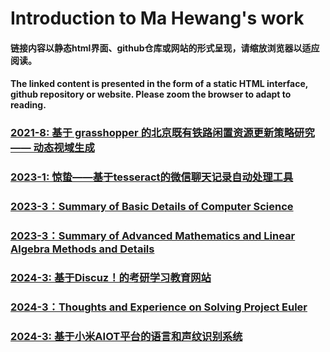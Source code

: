 # Introduction to Ma Hewang's work

#### 链接内容以静态html界面、github仓库或网站的形式呈现，请缩放浏览器以适应阅读。
#### The linked content is presented in the form of a static HTML interface, github repository or website. Please zoom the browser to adapt to reading.

### [2021-8: 基于 grasshopper 的北京既有铁路闲置资源更新策略研究 —— 动态视域生成](http://HewangMa.github.io/gh-train-view/gh-train-view.html)

### [2023-1: 惊蛰——基于tesseract的微信聊天记录自动处理工具](https://github.com/HewangMa/auto_waken)


### [2023-3：Summary of Basic Details of Computer Science](http://HewangMa.github.io/socs/index.html)

### [2023-3：Summary of Advanced Mathematics and Linear Algebra Methods and Details](https://HewangMa.github.io/somath/index.html)


### [2024-3: 基于Discuz！的考研学习教育网站](https://www.drtcsol.cn/)

### [2024-3：Thoughts and Experience on Solving Project Euler](http://HewangMa.github.io/project-euler/project-euler.html)

### [2024-3: 基于小米AIOT平台的语言和声纹识别系统]()
<!-- 待修改连接 -->